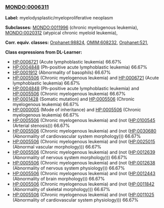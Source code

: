 
### [MONDO:0006311](http://purl.obolibrary.org/obo/MONDO_0006311)
**Label:** myelodysplastic/myeloproliferative neoplasm

**Subclasses:** [MONDO:0011996](http://purl.obolibrary.org/obo/MONDO_0011996) (chronic myelogenous leukemia), [MONDO:0020312](http://purl.obolibrary.org/obo/MONDO_0020312) (atypical chronic myeloid leukemia), 

**Corr. equiv. classes:** [Orphanet:98824](http://www.orpha.net/ORDO/Orphanet_98824), [OMIM:608232](http://purl.obolibrary.org/obo/OMIM_608232), [Orphanet:521](http://www.orpha.net/ORDO/Orphanet_521), 

**Class expressions from DL-Learner:**

- [HP:0006721](http://purl.obolibrary.org/obo/HP_0006721) (Acute lymphoblastic leukemia) 66.67%
- [HP:0004848](http://purl.obolibrary.org/obo/HP_0004848) (Ph-positive acute lymphoblastic leukemia) 66.67%
- [HP:0001912](http://purl.obolibrary.org/obo/HP_0001912) (Abnormality of basophils) 66.67%
- [HP:0005506](http://purl.obolibrary.org/obo/HP_0005506) (Chronic myelogenous leukemia) and [HP:0006721](http://purl.obolibrary.org/obo/HP_0006721) (Acute lymphoblastic leukemia) 66.67%
- [HP:0004848](http://purl.obolibrary.org/obo/HP_0004848) (Ph-positive acute lymphoblastic leukemia) and [HP:0005506](http://purl.obolibrary.org/obo/HP_0005506) (Chronic myelogenous leukemia) 66.67%
- [HP:0001428](http://purl.obolibrary.org/obo/HP_0001428) (Somatic mutation) and [HP:0005506](http://purl.obolibrary.org/obo/HP_0005506) (Chronic myelogenous leukemia) 66.67%
- [HP:0000005](http://purl.obolibrary.org/obo/HP_0000005) (Mode of inheritance) and [HP:0005506](http://purl.obolibrary.org/obo/HP_0005506) (Chronic myelogenous leukemia) 66.67%
- [HP:0005506](http://purl.obolibrary.org/obo/HP_0005506) (Chronic myelogenous leukemia) and (not ([HP:0100545](http://purl.obolibrary.org/obo/HP_0100545) (Arterial stenosis))) 66.67%
- [HP:0005506](http://purl.obolibrary.org/obo/HP_0005506) (Chronic myelogenous leukemia) and (not ([HP:0030680](http://purl.obolibrary.org/obo/HP_0030680) (Abnormality of cardiovascular system morphology))) 66.67%
- [HP:0005506](http://purl.obolibrary.org/obo/HP_0005506) (Chronic myelogenous leukemia) and (not ([HP:0025015](http://purl.obolibrary.org/obo/HP_0025015) (Abnormal vascular morphology))) 66.67%
- [HP:0005506](http://purl.obolibrary.org/obo/HP_0005506) (Chronic myelogenous leukemia) and (not ([HP:0012639](http://purl.obolibrary.org/obo/HP_0012639) (Abnormality of nervous system morphology))) 66.67%
- [HP:0005506](http://purl.obolibrary.org/obo/HP_0005506) (Chronic myelogenous leukemia) and (not ([HP:0012638](http://purl.obolibrary.org/obo/HP_0012638) (Abnormality of nervous system physiology))) 66.67%
- [HP:0005506](http://purl.obolibrary.org/obo/HP_0005506) (Chronic myelogenous leukemia) and (not ([HP:0012443](http://purl.obolibrary.org/obo/HP_0012443) (Abnormality of brain morphology))) 66.67%
- [HP:0005506](http://purl.obolibrary.org/obo/HP_0005506) (Chronic myelogenous leukemia) and (not ([HP:0011842](http://purl.obolibrary.org/obo/HP_0011842) (Abnormality of skeletal morphology))) 66.67%
- [HP:0005506](http://purl.obolibrary.org/obo/HP_0005506) (Chronic myelogenous leukemia) and (not ([HP:0011025](http://purl.obolibrary.org/obo/HP_0011025) (Abnormality of cardiovascular system physiology))) 66.67%


